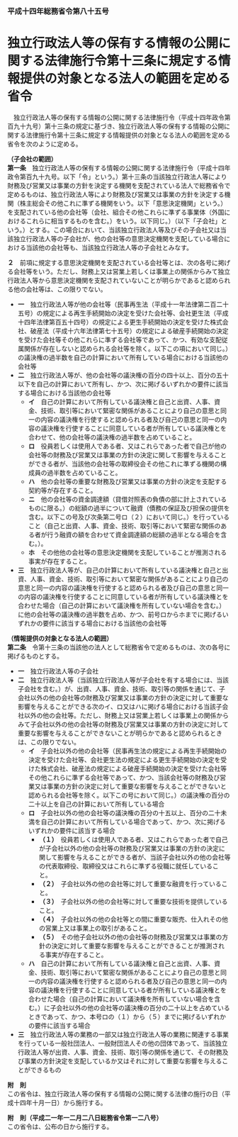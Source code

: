 ### 平成十四年総務省令第八十五号  
# 独立行政法人等の保有する情報の公開に関する法律施行令第十三条に規定する情報提供の対象となる法人の範囲を定める省令  
　独立行政法人等の保有する情報の公開に関する法律施行令（平成十四年政令第百九十九号）第十三条の規定に基づき、独立行政法人等の保有する情報の公開に関する法律施行令第十三条に規定する情報提供の対象となる法人の範囲を定める省令を次のように定める。  
  
**（子会社の範囲）**  
**第一条**　独立行政法人等の保有する情報の公開に関する法律施行令（平成十四年政令第百九十九号。以下「令」という。）第十三条の当該独立行政法人等により財務及び営業又は事業の方針を決定する機関を支配されている法人で総務省令で定めるものは、独立行政法人等により財務及び営業又は事業の方針を決定する機関（株主総会その他これに準ずる機関をいう。以下「意思決定機関」という。）を支配されている他の会社等（会社、組合その他これらに準ずる事業体（外国におけるこれらに相当するものを含む。）をいう。以下同じ。）（以下「子会社」という。）とする。この場合において、当該独立行政法人等及びその子会社又は当該独立行政法人等の子会社が、他の会社等の意思決定機関を支配している場合における当該他の会社等も、当該独立行政法人等の子会社とみなす。  
  
**２**　前項に規定する意思決定機関を支配されている会社等とは、次の各号に掲げる会社等をいう。ただし、財務上又は営業上若しくは事業上の関係からみて独立行政法人等から意思決定機関を支配されていないことが明らかであると認められる他の会社等は、この限りでない。  
* **一**　独立行政法人等が他の会社等（民事再生法（平成十一年法律第二百二十五号）の規定による再生手続開始の決定を受けた会社等、会社更生法（平成十四年法律第百五十四号）の規定による更生手続開始の決定を受けた株式会社、破産法（平成十六年法律第七十五号）の規定による破産手続開始の決定を受けた会社等その他これらに準ずる会社等であって、かつ、有効な支配従属関係が存在しないと認められる会社等を除く。以下この項において同じ。）の議決権の過半数を自己の計算において所有している場合における当該他の会社等  
* **二**　独立行政法人等が、他の会社等の議決権の百分の四十以上、百分の五十以下を自己の計算において所有し、かつ、次に掲げるいずれかの要件に該当する場合における当該他の会社等  
	* **イ**　自己の計算において所有している議決権と自己と出資、人事、資金、技術、取引等において緊密な関係があることにより自己の意思と同一の内容の議決権を行使すると認められる者及び自己の意思と同一の内容の議決権を行使することに同意している者が所有している議決権とを合わせて、他の会社等の議決権の過半数を占めていること。  
	* **ロ**　役員若しくは使用人である者、又はこれらであった者で自己が他の会社等の財務及び営業又は事業の方針の決定に関して影響を与えることができる者が、当該他の会社等の取締役会その他これに準ずる機関の構成員の過半数を占めていること。  
	* **ハ**　他の会社等の重要な財務及び営業又は事業の方針の決定を支配する契約等が存在すること。  
	* **ニ**　他の会社等の資金調達額（貸借対照表の負債の部に計上されているものに限る。）の総額の過半について融資（債務の保証及び担保の提供を含む。以下この号及び次条第二号ロ（２）において同じ。）を行っていること（自己と出資、人事、資金、技術、取引等において緊密な関係のある者が行う融資の額を合わせて資金調達額の総額の過半となる場合を含む。）。  
	* **ホ**　その他他の会社等の意思決定機関を支配していることが推測される事実が存在すること。  
* **三**　独立行政法人等が、自己の計算において所有している議決権と自己と出資、人事、資金、技術、取引等において緊密な関係があることにより自己の意思と同一の内容の議決権を行使すると認められる者及び自己の意思と同一の内容の議決権を行使することに同意している者が所有している議決権とを合わせた場合（自己の計算において議決権を所有していない場合を含む。）に他の会社等の議決権の過半数を占め、かつ、前号ロからホまでに掲げるいずれかの要件に該当する場合における当該他の会社等  
  
**（情報提供の対象となる法人の範囲）**  
**第二条**　令第十三条の当該他の法人として総務省令で定めるものは、次の各号に掲げるものとする。  
* **一**　独立行政法人等の子会社  
* **二**　独立行政法人等（当該独立行政法人等が子会社を有する場合には、当該子会社を含む。）が、出資、人事、資金、技術、取引等の関係を通じて、子会社以外の他の会社等の財務及び営業又は事業の方針の決定に対して重要な影響を与えることができる次のイ、ロ又はハに掲げる場合における当該子会社以外の他の会社等。ただし、財務上又は営業上若しくは事業上の関係からみて子会社以外の他の会社等の財務及び営業又は事業の方針の決定に対して重要な影響を与えることができないことが明らかであると認められるときは、この限りでない。  
	* **イ**　子会社以外の他の会社等（民事再生法の規定による再生手続開始の決定を受けた会社等、会社更生法の規定による更生手続開始の決定を受けた株式会社、破産法の規定による破産手続開始の決定を受けた会社等その他これらに準ずる会社等であって、かつ、当該会社等の財務及び営業又は事業の方針の決定に対して重要な影響を与えることができないと認められる会社等を除く。以下この号において同じ。）の議決権の百分の二十以上を自己の計算において所有している場合  
	* **ロ**　子会社以外の他の会社等の議決権の百分の十五以上、百分の二十未満を自己の計算において所有している場合であって、かつ、次に掲げるいずれかの要件に該当する場合  
		* **（１）**　役員若しくは使用人である者、又はこれらであった者で自己が子会社以外の他の会社等の財務及び営業又は事業の方針の決定に関して影響を与えることができる者が、当該子会社以外の他の会社等の代表取締役、取締役又はこれらに準ずる役職に就任していること。  
		* **（２）**　子会社以外の他の会社等に対して重要な融資を行っていること。  
		* **（３）**　子会社以外の他の会社等に対して重要な技術を提供していること。  
		* **（４）**　子会社以外の他の会社等との間に重要な販売、仕入れその他の営業上又は事業上の取引があること。  
		* **（５）**　その他子会社以外の他の会社等の財務及び営業又は事業の方針の決定に対して重要な影響を与えることができることが推測される事実が存在すること。  
	* **ハ**　自己の計算において所有している議決権と自己と出資、人事、資金、技術、取引等において緊密な関係があることにより自己の意思と同一の内容の議決権を行使すると認められる者及び自己の意思と同一の内容の議決権を行使することに同意している者が所有している議決権とを合わせた場合（自己の計算において議決権を所有していない場合を含む。）に子会社以外の他の会社等の議決権の百分の二十以上を占めているときであって、かつ、本号ロの（１）から（５）までに掲げるいずれかの要件に該当する場合  
* **三**　独立行政法人等の業務の一部又は独立行政法人等の業務に関連する事業を行っている一般社団法人、一般財団法人その他の団体であって、当該独立行政法人等が出資、人事、資金、技術、取引等の関係を通じて、その財務及び事業の方針決定を支配しているか又はそれに対して重要な影響を与えることができるもの  
  
**附　則**  
この省令は、独立行政法人等の保有する情報の公開に関する法律の施行の日（平成十四年十月一日）から施行する。  
  
**附　則（平成二一年一二月二八日総務省令第一二八号）**  
この省令は、公布の日から施行する。  
  
